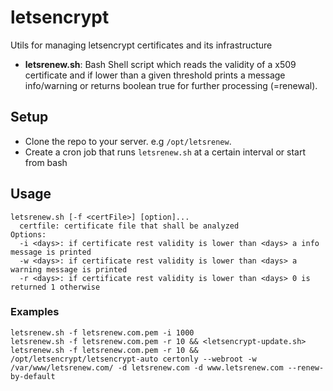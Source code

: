 # letsencrypt

Utils for managing letsencrypt certificates and its infrastructure

- **letsrenew.sh**: Bash Shell script which reads the validity of a x509 certificate and if lower than a given threshold prints a message info/warning or returns boolean true for further processing (=renewal).



## Setup

- Clone the repo to your server. e.g `/opt/letsrenew`.
- Create a cron job that runs `letsrenew.sh` at a certain interval or start from bash

## Usage

    letsrenew.sh [-f <certFile>] [option]...
      certfile: certificate file that shall be analyzed
    Options:
      -i <days>: if certificate rest validity is lower than <days> a info message is printed
      -w <days>: if certificate rest validity is lower than <days> a warning message is printed
      -r <days>: if certificate rest validity is lower than <days> 0 is returned 1 otherwise
  
### Examples
    letsrenew.sh -f letsrenew.com.pem -i 1000
    letsrenew.sh -f letsrenew.com.pem -r 10 && <letsencrypt-update.sh>
    letsrenew.sh -f letsrenew.com.pem -r 10 && /opt/letsencrypt/letsencrypt-auto certonly --webroot -w /var/www/letsrenew.com/ -d letsrenew.com -d www.letsrenew.com --renew-by-default
  